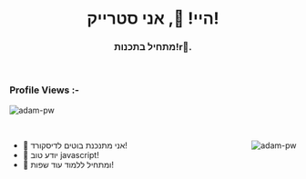 <h1 align="center">היי! 👋, אני סטרייק!</h1>
<h3 align="center">מתחיל בתכנות!r🌟.</h3>

<br>

<p align="right"> <h3>Profile Views :-</h3> <img src="https://komarev.com/ghpvc/?username=adam-pw&label=Profile%20views&color=0e75b6&style=flat"
    alt="adam-pw" /> 
  </p>

<br>

<p><img align="right" src="https://github.com/Adam-pw/Adam-pw/blob/main/animation_500_kxa883sd.gif" alt="adam-pw" /></p>

- 👀 אני מתנכנת בוטים לדיסקורד!
- 🌱 יודע טוב javascript!
- 💞️ ומתחיל ללמוד עוד שפות!

<br>

